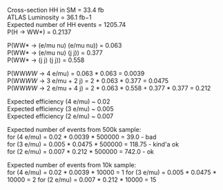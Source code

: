 
Cross-section HH in SM = 33.4 fb  
ATLAS Luminosity =  36.1 fb−1  
Expected number of HH events = 1205.74  
P(H -> WW*) = 0.2137  

P(WW* -> (e/mu nu) (e/mu nu)) = 0.063  
P(WW* -> (e/mu nu) (j j)) =  0.377  
P(WW* -> (j j) (j j)) = 0.558  

P(WW*WW* -> 4 e/mu) = 0.063 * 0.063 = 0.0039  
P(WW*WW* -> 3 e/mu + 2 j) = 2 * 0.063 * 0.377 = 0.0475  
P(WW*WW* -> 2 e/mu + 4 j) = 2 * 0.063 * 0.558 + 0.377 * 0.377 = 0.212  

Expected efficiency (4 e/mu) ~ 0.02  
Expected efficiency (3 e/mu) ~ 0.005  
Expected efficiency (2 e/mu) ~ 0.007  

Expected number of events from 500k sample:  
for (4 e/mu) = 0.02  * 0.0039 * 500000 = 39.0 - bad  
for (3 e/mu) = 0.005 * 0.0475 * 500000 = 118.75 - kind'a ok  
for (2 e/mu) = 0.007 * 0.212  * 500000 = 742.0 - ok  

Expected number of events from 10k sample:  
for (4 e/mu) = 0.02  * 0.0039 * 10000 = 1 
for (3 e/mu) = 0.005 * 0.0475 * 10000 = 2 
for (2 e/mu) = 0.007 * 0.212  * 10000 = 15  
